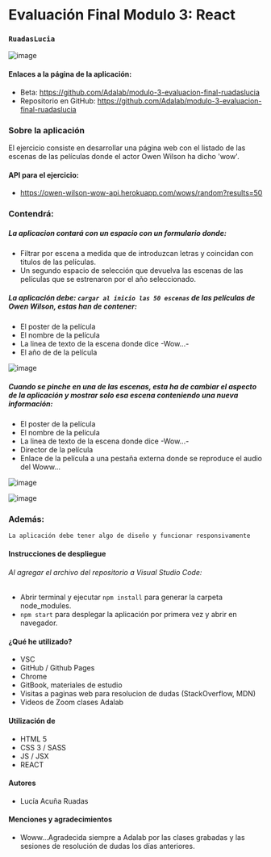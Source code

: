 # Evaluación Final Modulo 3: React

### `RuadasLucia`

![image](https://user-images.githubusercontent.com/94449849/167250964-b8cd9af1-a978-4526-b976-94b484b5c86e.png)

#### Enlaces a la página de la aplicación:

- Beta: https://github.com/Adalab/modulo-3-evaluacion-final-ruadaslucia
- Repositorio en GitHub: https://github.com/Adalab/modulo-3-evaluacion-final-ruadaslucia

### Sobre la aplicación

El ejercicio consiste en desarrollar una página web con el listado de las escenas de las películas donde el
actor Owen Wilson ha dicho 'wow'.

#### API para el ejercicio:

- https://owen-wilson-wow-api.herokuapp.com/wows/random?results=50

### Contendrá:

##### La aplicacion contará con un espacio con un formulario donde:

- Filtrar por escena a medida que de introduzcan letras y coincidan con titulos de las películas.
- Un segundo espacio de selección que devuelva las escenas de las películas que se estrenaron por el año seleccionado.

##### La aplicación debe: `cargar al inicio las 50 escenas` de las películas de Owen Wilson, estas han de contener:

- El poster de la película
- El nombre de la película
- La linea de texto de la escena donde dice -Wow...-
- El año de de la película

![image](https://user-images.githubusercontent.com/94449849/167251287-289259a3-66ec-49d5-aebe-faa76fa1f855.png)

##### Cuando se pinche en una de las escenas, esta ha de cambiar el aspecto de la aplicación y mostrar solo esa escena conteniendo una nueva información:

- El poster de la película
- El nombre de la película
- La linea de texto de la escena donde dice -Wow...-
- Director de la película
- Enlace de la película a una pestaña externa donde se reproduce el audio del Woww...

![image](https://user-images.githubusercontent.com/94449849/167251331-dcd49138-8d0b-4720-a482-c5d130c8c015.png)

![image](https://user-images.githubusercontent.com/94449849/167251433-c066d55c-c7bd-4d8c-b487-a95706ff9551.png)

### Además:

`La aplicación debe tener algo de diseño y funcionar responsivamente`

#### Instrucciones de despliegue

###### Al agregar el archivo del repositorio a Visual Studio Code:

- Abrir terminal y ejecutar `npm install` para generar la carpeta node_modules.
- `npm start` para desplegar la aplicación por primera vez y abrir en navegador.

#### ¿Qué he utilizado?

- VSC
- GitHub / Github Pages
- Chrome
- GitBook, materiales de estudio
- Visitas a paginas web para resolucion de dudas (StackOverflow, MDN)
- Videos de Zoom clases Adalab

#### Utilización de

- HTML 5
- CSS 3 / SASS
- JS / JSX
- REACT

#### Autores

- Lucía Acuña Ruadas

#### Menciones y agradecimientos

- Woww...Agradecida siempre a Adalab por las clases grabadas y las sesiones de resolución de dudas los días anteriores.
